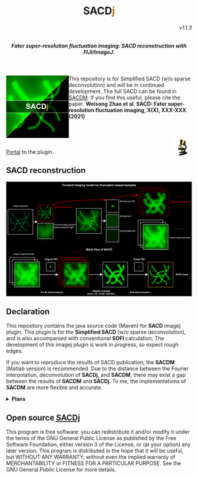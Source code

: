 <p>
<h1 align="center">SACD<font color="#b07219">j</font></h1>
<h6 align="right">v1.1.3</h6>
<h5 align="center">Fater super-resolution fluctuation imaging: SACD reconstruction with FIJI/ImageJ.</h5>
</p>
<br>

<p>
<img src='/imgs/splash.png' align="left" width=170>
<p>


This repository is for Simplified SACD (w/o sparse deconvolution) and will be in continued development. The full SACD can be found in [SACDM](https://github.com/WeisongZhao/SACD2). If you find this useful, please cite the paper. <b>Weisong Zhao et al. SACD: Fater super-resolution fluctuation imaging,  X(X), XXX-XXX (2021)</b>
<br>
<br>
<br>

<p>
<img src='/imgs/imagej-128.png' align="right" width=50>
</p>
<br>

[Portal]() to the plugin.

## SACD reconstruction

<p align='center'>
<img src='/imgs/SACD model.png' align="center" width=900>
</p>


## Declaration
This repository contains the java source code (Maven) for <b>SACD</b> imagej plugin.  This plugin is for the <b>Simplified SACD</b> (w/o sparse deconvolution), and is also accompanied with conventional <b>SOFI</b> calculation. The development of this imagej plugin is work in progress, so expect rough edges. 

If you want to reproduce the results of SACD publication, the <b>SACDM</b> (Matlab version) is recommended. Due to the distance between the Fourier interpolation, deconvolution of <b>SACDj</b>, and <b>SACDM</b>, there may exist a gap between the results of <b>SACDM</b> and <b>SACDj</b>. To me, the implementations of  <b>SACDM</b>  are more flexible and accurate. 


<details>
<summary><b>Plans</b></summary>

- Improve the perfomance of Fourier interpolation;
- Remove redundant code and reconsitution ugly code. (in progress)
- Accelarated RL deconvolution. (done)
- Accelarated RL-TV deconvolution. (done)
- Another type of interpolation, 3D XC type calculation will be added.
- Add sparse deconvolution.
</details>

## Open source [SACDj](https://github.com/WeisongZhao/SACDj)
This program is free software: you can redistribute it and/or modify it under the terms of the GNU General Public License as published by the Free Software Foundation, either version 3 of the License, or (at your option) any later version. This program is distributed in the hope that it will be useful, but WITHOUT ANY WARRANTY; without even the implied warranty of MERCHANTABILITY or FITNESS FOR A PARTICULAR PURPOSE. See the GNU General Public License for more details.